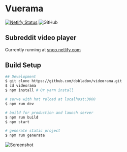 # Vuerama
[![Netlify Status](https://api.netlify.com/api/v1/badges/ef8bc161-ff33-47e1-91c4-b835aece980a/deploy-status)](https://app.netlify.com/sites/snoo/deploys)
<img src="https://img.shields.io/badge/Support%20this%20project-PayPal-aa2f41.svg" alt="GitHub" >

## Subreddit video player

Currently running at [snoo.netlify.com](http://snoo.netlify.com/)

## Build Setup

``` bash
## Development
$ git clone https://github.com/dobladov/videorama.git
$ cd videorama
$ npm install # Or yarn install

# serve with hot reload at localhost:3000
$ npm run dev

# build for production and launch server
$ npm run build
$ npm start

# generate static project
$ npm run generate
```

![Screenshot](https://user-images.githubusercontent.com/1938043/58627979-ccadcd80-82d8-11e9-8602-139ddcb983e7.png)